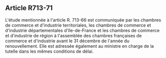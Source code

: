 Article R713-71
----
L'étude mentionnée à l'article R. 713-66 est communiquée par les chambres de
commerce et d'industrie territoriales, les chambres de commerce et d'industrie
départementales d'Ile-de-France et les chambres de commerce et d'industrie de
région à l'assemblée des chambres françaises de commerce et d'industrie avant le
31 décembre de l'année du renouvellement. Elle est adressée également au
ministre en charge de la tutelle dans les mêmes conditions de délai.
